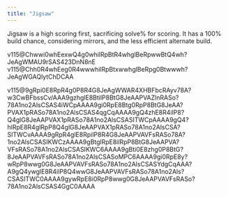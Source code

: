 ```yaml
---
title: "Jigsaw"
---
```


Jigsaw is a high scoring first, sacrificing solve% for scoring. It has a 100% build chance, considering mirrors, and the less efficient alternate build.

<fumen>
v115@Chwwi0whEexwQ4g0whilRpBtR4whglBeRpwwBtQ4wh?JeAgWMAU9rSAS423DnN8nE
v115@Chh0R4whEeg0R4wwwhilRpBtxwwhglBeRpg0Btwwwh?JeAgWGAQlytChDCAA
</fumen>

<solution>v115@9gRpi0E8RpR4g0P8R4G8JeAgWWAR4XHBFbcRAyv78A?w3CwBFbssCv/AAA9gzhglE8BtilP8BtG8JeAAPVAZlnRASo?78A1no2AlsCSAS4iWCpAAAA9gi0RpE8Btg0RpP8BtG8JeAA?PVAX1pRASo78A1no2AlsCSAS4qgCqAAAA9gQ4zhE8R4ilP8?Q4glG8JeAAPVAX1pRASo78A1no2AlsCSASITWCpAAAA9gQ4?hlRpE8R4glRpP8Q4glG8JeAAPVAX1pRASo78A1no2AlsCSA?SITWCvAAAA9gRpR4glE8RpilP8R4G8JeAAPVAVFsRASo78A?1no2AlsCSASIKWCzAAAA9gBtglRpE8ilRpP8BtG8JeAAPVA?VFsRASo78A1no2AlsCSASIKWC6AAAA9gBti0E8zhg0P8BtG?8JeAAPVAVFsRASo78A1no2AlsCSASoMPC6AAAA9gi0RpE8y?wRpP8wwg0G8JeAAPVAVFsRASo78A1no2AlsCSASYdgCqAAA?A9gQ4ywglE8R4ilP8Q4wwG8JeAAPVAVFsRASo78A1no2Als?CSASITWC0AAAA9gywRpE8i0RpP8wwg0G8JeAAPVAVFsRASo?78A1no2AlsCSAS4GgC0AAAA</solution>